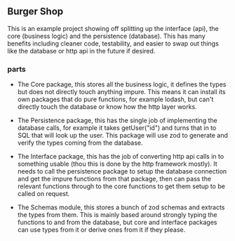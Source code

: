 
## Burger Shop

This is an example project showing off splitting up the interface (api), the core (business logic) and the persistence (database). This has many benefits including cleaner code, testability, and easier to swap out things like the database or http api in the future if desired.

### parts

- The Core package, this stores all the business logic, it defines the types but does not directly touch anything impure. This means it can install its own packages that do pure functions, for example lodash, but can't directly touch the database or know how the http layer works.

- The Persistence package, this has the single job of implementing the database calls, for example it takes getUser("id") and turns that in to SQL that will look up the user. This package will use zod to generate and verify the types coming from the database.

- The Interface package, this has the job of converting http api calls in to something usable (thou this is done by the http framework mostly). It needs to call the persistence package to setup the database connection and get the impure functions from that package, then can pass the relevant functions through to the core functions to get them setup to be called on request.

- The Schemas module, this stores a bunch of zod schemas and extracts the types from them. This is mainly based around strongly typing the functions to and from the database, but core and interface packages can use types from it or derive ones from it if they please. 